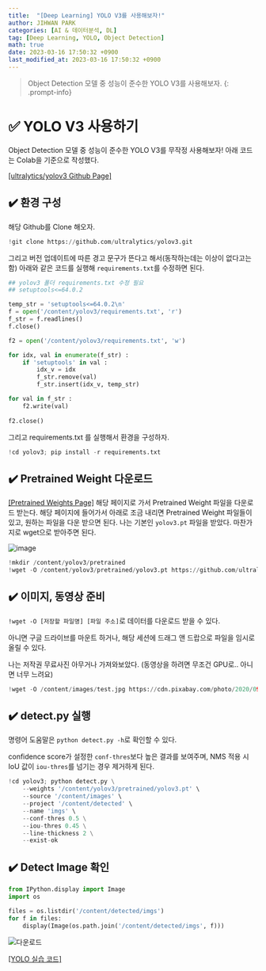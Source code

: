 ```yaml
---
title:  "[Deep Learning] YOLO V3를 사용해보자!"
author: JIHWAN PARK
categories: [AI & 데이터분석, DL]
tag: [Deep Learning, YOLO, Object Detection]
math: true
date: 2023-03-16 17:50:32 +0900
last_modified_at: 2023-03-16 17:50:32 +0900
---
```

> Object Detection 모델 중 성능이 준수한 YOLO V3를 사용해보자.
{: .prompt-info}

# ✅ YOLO V3 사용하기
Object Detection 모델 중 성능이 준수한 YOLO V3를 무작정 사용해보자! 아래 코드는 Colab을 기준으로 작성했다.

<a href='https://github.com/ultralytics/yolov3#quick-start-examples' target='_blank'>[ultralytics/yolov3 Github Page]</a>

## ✔️ 환경 구성

해당 Github를 Clone 해오자.

```python
!git clone https://github.com/ultralytics/yolov3.git
```

그리고 버전 업데이트에 따른 경고 문구가 뜬다고 해서(동작하는데는 이상이 없다고는 함) 아래와 같은 코드를 실행해 `requirements.txt`를 수정하면 된다.

```python
## yolov3 폴더 requirements.txt 수정 필요
## setuptools<=64.0.2

temp_str = 'setuptools<=64.0.2\n' 
f = open('/content/yolov3/requirements.txt', 'r') 
f_str = f.readlines() 
f.close() 

f2 = open('/content/yolov3/requirements.txt', 'w') 

for idx, val in enumerate(f_str) : 
    if 'setuptools' in val : 
        idx_v = idx 
        f_str.remove(val) 
        f_str.insert(idx_v, temp_str) 

for val in f_str : 
    f2.write(val) 
    
f2.close()
```

그리고 requirements.txt 를 실행해서 환경을 구성하자.

```python
!cd yolov3; pip install -r requirements.txt
```

## ✔️ Pretrained Weight 다운로드
 
<a href='https://github.com/ultralytics/yolov3/releases' target='_blank'>[Pretrained Weights Page]</a> 해당 페이지로 가서 Pretrained Weight 파일을 다운로드 받는다. 해당 페이지에 들어가서 아래로 조금 내리면 Pretrained Weight 파일들이 있고, 원하는 파일을 다운 받으면 된다. 나는 기본인 `yolov3.pt` 파일을 받았다. 마찬가지로 wget으로 받아주면 된다.

![image](https://user-images.githubusercontent.com/76936390/225602691-b658773f-45cf-47a8-a471-0fc891b0ff52.png)

```python
!mkdir /content/yolov3/pretrained
!wget -O /content/yolov3/pretrained/yolov3.pt https://github.com/ultralytics/yolov3/releases/download/v9.6.0/yolov3.pt
```

## ✔️ 이미지, 동영상 준비
`!wget -O [저장할 파일명] [파일 주소]`로 데이터를 다운로드 받을 수 있다.

아니면 구글 드라이브를 마운트 하거나, 해당 세션에 드래그 앤 드랍으로 파일을 임시로 올릴 수 있다. 

나는 저작권 무료사진 아무거나 가져와보았다. (동영상을 하려면 무조건 GPU로.. 아니면 너무 느려요)

```python
!wget -O /content/images/test.jpg https://cdn.pixabay.com/photo/2020/09/22/22/32/people-5594462__340.jpg
```

## ✔️ detect.py 실행
명령어 도움말은 `python detect.py -h`로 확인할 수 있다.

confidence score가 설정한 `conf-thres`보다 높은 결과를 보여주며, NMS 적용 시 IoU 값이 `iou-thres`를 넘기는 경우 제거하게 된다.

```python
!cd yolov3; python detect.py \
    --weights '/content/yolov3/pretrained/yolov3.pt' \
    --source '/content/images' \
    --project '/content/detected' \
    --name 'imgs' \
    --conf-thres 0.5 \
    --iou-thres 0.45 \
    --line-thickness 2 \
    --exist-ok
```

## ✔️ Detect Image 확인
```python
from IPython.display import Image
import os

files = os.listdir('/content/detected/imgs')
for f in files:
    display(Image(os.path.join('/content/detected/imgs', f)))
```

![다운로드](https://user-images.githubusercontent.com/76936390/225605811-2cce4a92-d4f7-4fd2-89da-1d7067d07a10.jpg)


<a href='https://github.com/Jihwan98/aivle_school/blob/main/2023.03.15.Object_Detection/03_UltraLytics_YOLOv3_ImageDetection_%EC%A7%81%EC%A0%91%ED%95%98%EA%B8%B0.ipynb' target='_blank'>[YOLO 실습 코드]</a>
